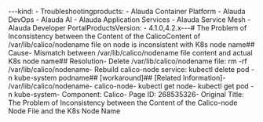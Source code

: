 ---kind:   - Troubleshootingproducts:    - Alauda Container Platform   - Alauda DevOps   - Alauda AI   - Alauda Application Services   - Alauda Service Mesh   - Alauda Developer PortalProductsVersion:   - 4.1.0,4.2.x---<!-- A type of document that involves encountering a fault, diag...it, performing root cause analysis, and providing solutions. --># The Problem of Inconsistency between the Content of the CalicoContent of /var/lib/calico/nodename file on node is inconsistent with K8s node name## Cause- Mismatch between /var/lib/calico/nodename file content and actual K8s node name## Resolution- Delete /var/lib/calico/nodename file: rm -rf /var/lib/calico/nodename- Rebuild calico-node service: kubectl delete pod -n kube-system podname## [workaround]## [Related Information]- /var/lib/calico/nodename- calico-node- kubectl get node- kubectl get pod -n kube-system- Component: Calico- Page ID: 268535326- Original Title: The Problem of Inconsistency between the Content of the Calico-node Node File and the K8s Node Name